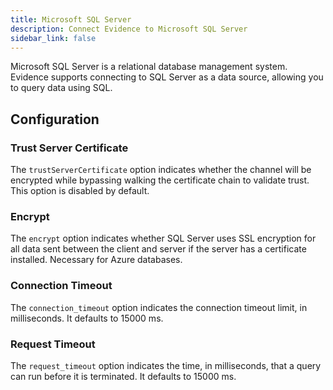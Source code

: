 ```yaml
---
title: Microsoft SQL Server
description: Connect Evidence to Microsoft SQL Server
sidebar_link: false
---
```


Microsoft SQL Server is a relational database management system. Evidence supports connecting to SQL Server as a data source, allowing you to query data using SQL.

<NewSource sourceName="MSSQL" />

## Configuration

### Trust Server Certificate

The `trustServerCertificate` option indicates whether the channel will be encrypted while bypassing walking the certificate chain to validate trust. This option is disabled by default.

### Encrypt

The `encrypt` option indicates whether SQL Server uses SSL encryption for all data sent between the client and server if the server has a certificate installed. Necessary for Azure databases.

### Connection Timeout

The `connection_timeout` option indicates the connection timeout limit, in milliseconds. It defaults to 15000 ms.

### Request Timeout

The `request_timeout` option indicates the time, in milliseconds, that a query can run before it is terminated. It defaults to 15000 ms.

